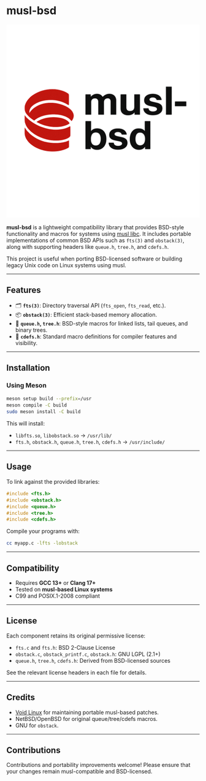 # musl-bsd
![musl-bsd logo](.github/musl-bsd.png)

**musl-bsd** is a lightweight compatibility library that provides BSD-style functionality and macros for systems using [musl libc](https://musl.libc.org/). It includes portable implementations of common BSD APIs such as `fts(3)` and `obstack(3)`, along with supporting headers like `queue.h`, `tree.h`, and `cdefs.h`.

This project is useful when porting BSD-licensed software or building legacy Unix code on Linux systems using musl.

---

## Features

- 🗂️ **`fts(3)`**: Directory traversal API (`fts_open`, `fts_read`, etc.).
- 📦 **`obstack(3)`**: Efficient stack-based memory allocation.
- 🧩 **`queue.h`, `tree.h`**: BSD-style macros for linked lists, tail queues, and binary trees.
- 🧠 **`cdefs.h`**: Standard macro definitions for compiler features and visibility.

---

## Installation

### Using Meson

```sh
meson setup build --prefix=/usr
meson compile -C build
sudo meson install -C build
```

This will install:
- `libfts.so`, `libobstack.so` → `/usr/lib/`
- `fts.h`, `obstack.h`, `queue.h`, `tree.h`, `cdefs.h` → `/usr/include/`

---

## Usage

To link against the provided libraries:

```c
#include <fts.h>
#include <obstack.h>
#include <queue.h>
#include <tree.h>
#include <cdefs.h>
```

Compile your programs with:

```sh
cc myapp.c -lfts -lobstack
```

---

## Compatibility

- Requires **GCC 13+** or **Clang 17+**
- Tested on **musl-based Linux systems**
- C99 and POSIX.1-2008 compliant

---

## License

Each component retains its original permissive license:

- `fts.c` and `fts.h`: BSD 2-Clause License
- `obstack.c`, `obstack_printf.c`, `obstack.h`: GNU LGPL (2.1+)
- `queue.h`, `tree.h`, `cdefs.h`: Derived from BSD-licensed sources

See the relevant license headers in each file for details.

---

## Credits

- [Void Linux](https://github.com/void-linux) for maintaining portable musl-based patches.
- NetBSD/OpenBSD for original queue/tree/cdefs macros.
- GNU for `obstack`.

---

## Contributions

Contributions and portability improvements welcome! Please ensure that your changes remain musl-compatible and BSD-licensed.
